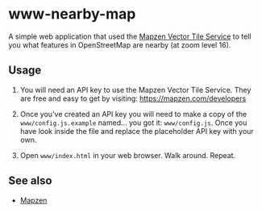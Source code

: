 # www-nearby-map

A simple web application that used the [Mapzen Vector Tile
Service](https://mapzen.com/projects/vector-tiles) to tell you what features in
OpenStreetMap are nearby (at zoom level 16).

## Usage

1) You will need an API key to use the Mapzen Vector Tile Service. They are free
and easy to get by visiting: https://mapzen.com/developers

2) Once you've created an API key you will need to make a copy of the
`www/config.js.example` named... you got it: `www/config.js`. Once you have look
inside the file and replace the placeholder API key with your own.

3) Open `www/index.html` in your web browser. Walk around. Repeat.

## See also

* [Mapzen](http://www.mapzen.com)
